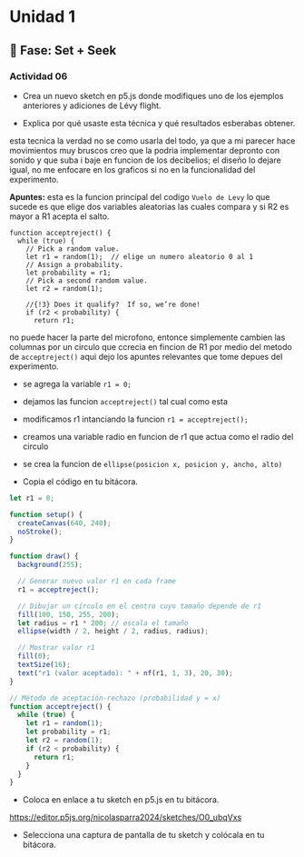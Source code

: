 # Unidad 1

## 🔎 Fase: Set + Seek

### Actividad 06
* Crea un nuevo sketch en p5.js donde modifiques uno de los ejemplos anteriores y adiciones de Lévy flight.
  
* Explica por qué usaste esta técnica y qué resultados esberabas obtener.
  
esta tecnica la verdad no se como usarla del todo, ya que a mi parecer hace movimientos muy bruscos creo que la podria implementar depronto con sonido y que suba i baje en funcion de los decibelios; el diseño lo dejare igual, no me enfocare en los graficos si no en la funcionalidad del experimento.

**Apuntes:**
esta es la funcion principal del codigo `Vuelo de Levy` lo que sucede es que elige dos variables aleatorias las cuales compara y si R2 es mayor a R1 acepta el salto.

```
function acceptreject() {
  while (true) {
    // Pick a random value. 
    let r1 = random(1);  // elige un numero aleatorio 0 al 1
    // Assign a probability.
    let probability = r1;
    // Pick a second random value.
    let r2 = random(1);

    //{!3} Does it qualify?  If so, we’re done!
    if (r2 < probability) {
      return r1;

```
no puede hacer la parte del microfono, entonce simplemente cambien las columnas por un circulo que ccrecia en fincion de R1 por medio del metodo de `acceptreject()` aqui dejo los apuntes relevantes que tome depues del experimento.
* se agrega la variable `r1 = 0;`
* dejamos las funcion `acceptreject()` tal cual como esta
* modificamos r1 intanciando la funcion `r1 = acceptreject();`
* creamos una variable radio en funcion de r1 que actua como el radio del circulo
* se crea la funcion de `ellipse(posicion x, posicion y, ancho, alto)`


  
* Copia el código en tu bitácora.

``` js
let r1 = 0;

function setup() {
  createCanvas(640, 240);
  noStroke();
}

function draw() {
  background(255);

  // Generar nuevo valor r1 en cada frame
  r1 = acceptreject();

  // Dibujar un círculo en el centro cuyo tamaño depende de r1
  fill(100, 150, 255, 200);
  let radius = r1 * 200; // escala el tamaño
  ellipse(width / 2, height / 2, radius, radius);

  // Mostrar valor r1
  fill(0);
  textSize(16);
  text("r1 (valor aceptado): " + nf(r1, 1, 3), 20, 30);
}

// Método de aceptación-rechazo (probabilidad y = x)
function acceptreject() {
  while (true) {
    let r1 = random(1);
    let probability = r1;
    let r2 = random(1);
    if (r2 < probability) {
      return r1;
    }
  }
}
```
  
* Coloca en enlace a tu sketch en p5.js en tu bitácora.

 <codigo><https://editor.p5js.org/nicolasparra2024/sketches/O0_ubqVxs>
  
* Selecciona una captura de pantalla de tu sketch y colócala en tu bitácora.
